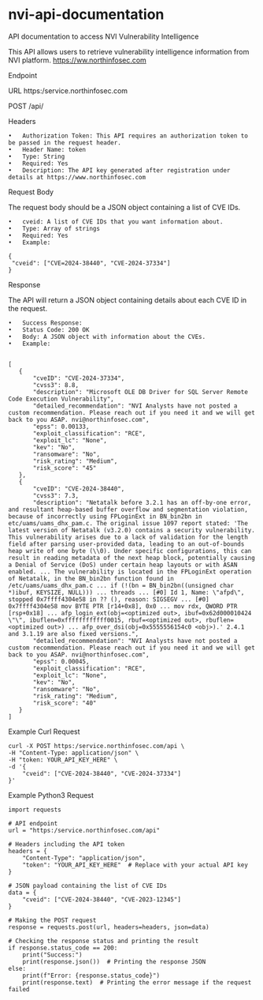 # nvi-api-documentation
API documentation to access NVI Vulnerability Intelligence


This API allows users to retrieve vulnerability intelligence information from NVI platform. https://ww.northinfosec.com

Endpoint

URL https:/service.northinfosec.com

POST /api/

Headers

	•	Authorization Token: This API requires an authorization token to be passed in the request header.
	•	Header Name: token
	•	Type: String
	•	Required: Yes
	•	Description: The API key generated after registration under details at https://www.northinfosec.com

Request Body

The request body should be a JSON object containing a list of CVE IDs.

	•	cveid: A list of CVE IDs that you want information about.
	•	Type: Array of strings
	•	Required: Yes
	•	Example:
 
 ```
{
  "cveid": ["CVE=2024-38440", "CVE-2024-37334"]
}
 ```
Response

The API will return a JSON object containing details about each CVE ID in the request.

	•	Success Response:
	•	Status Code: 200 OK
	•	Body: A JSON object with information about the CVEs.
	•	Example:

 ```

 [
    {
        "cveID": "CVE-2024-37334",
        "cvss3": 8.8,
        "description": "Microsoft OLE DB Driver for SQL Server Remote Code Execution Vulnerability",
        "detailed_recommendation": "NVI Analysts have not posted a custom recommendation. Please reach out if you need it and we will get back to you ASAP. nvi@northinfosec.com",
        "epss": 0.00133,
        "exploit_classification": "RCE",
        "exploit_lc": "None",
        "kev": "No",
        "ransomware": "No",
        "risk_rating": "Medium",
        "risk_score": "45"
    },
    {
        "cveID": "CVE-2024-38440",
        "cvss3": 7.3,
        "description": "Netatalk before 3.2.1 has an off-by-one error, and resultant heap-based buffer overflow and segmentation violation, because of incorrectly using FPLoginExt in BN_bin2bn in etc/uams/uams_dhx_pam.c. The original issue 1097 report stated: 'The latest version of Netatalk (v3.2.0) contains a security vulnerability. This vulnerability arises due to a lack of validation for the length field after parsing user-provided data, leading to an out-of-bounds heap write of one byte (\\0). Under specific configurations, this can result in reading metadata of the next heap block, potentially causing a Denial of Service (DoS) under certain heap layouts or with ASAN enabled. ... The vulnerability is located in the FPLoginExt operation of Netatalk, in the BN_bin2bn function found in /etc/uams/uams_dhx_pam.c ... if (!(bn = BN_bin2bn((unsigned char *)ibuf, KEYSIZE, NULL))) ... threads ... [#0] Id 1, Name: \"afpd\", stopped 0x7ffff4304e58 in ?? (), reason: SIGSEGV ... [#0] 0x7ffff4304e58 mov BYTE PTR [r14+0x8], 0x0 ... mov rdx, QWORD PTR [rsp+0x18] ... afp_login_ext(obj=<optimized out>, ibuf=0x62d000010424 \"\", ibuflen=0xffffffffffff0015, rbuf=<optimized out>, rbuflen=<optimized out>) ... afp_over_dsi(obj=0x5555556154c0 <obj>).' 2.4.1 and 3.1.19 are also fixed versions.",
        "detailed_recommendation": "NVI Analysts have not posted a custom recommendation. Please reach out if you need it and we will get back to you ASAP. nvi@northinfosec.com",
        "epss": 0.00045,
        "exploit_classification": "RCE",
        "exploit_lc": "None",
        "kev": "No",
        "ransomware": "No",
        "risk_rating": "Medium",
        "risk_score": "40"
    }
]
 ```
Example Curl Request
```
curl -X POST https:/service.northinfosec.com/api \
-H "Content-Type: application/json" \
-H "token: YOUR_API_KEY_HERE" \
-d '{
    "cveid": ["CVE-2024-38440", "CVE-2024-37334"]
}'
```
Example Python3 Request

```
import requests

# API endpoint
url = "https:/service.northinfosec.com/api"

# Headers including the API token
headers = {
    "Content-Type": "application/json",
    "token": "YOUR_API_KEY_HERE"  # Replace with your actual API key
}

# JSON payload containing the list of CVE IDs
data = {
    "cveid": ["CVE-2024-38440", "CVE-2023-12345"]
}

# Making the POST request
response = requests.post(url, headers=headers, json=data)

# Checking the response status and printing the result
if response.status_code == 200:
    print("Success:")
    print(response.json())  # Printing the response JSON
else:
    print(f"Error: {response.status_code}")
    print(response.text)  # Printing the error message if the request failed
```





